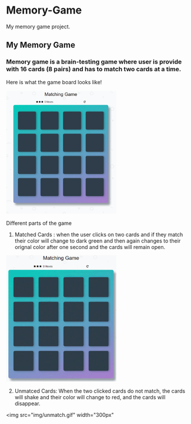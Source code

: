 # Memory-Game
My memory game project.
## My Memory Game
### Memory game is a brain-testing game where user is provide with 16 cards (8 pairs) and has to match two cards at a time.

Here is what the game board looks like!

<img src="img/Captures.png" width="300px">

Different parts of the game

1. Matched Cards : when the user clicks on two cards and if they match their color will change to dark green and then again changes to their orignal color after one second and the cards will remain open.

<img src="img/match.gif" width ="300px">

2. Unmatced Cards: When the two clicked cards do not match, the cards will shake and their color will change to red, and the cards will disappear.

<img src="img/unmatch.gif" width="300px"



 
